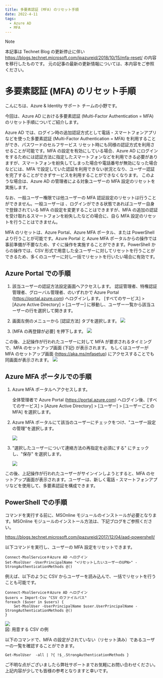 ```yaml
---
title: 多要素認証 (MFA) のリセット手順
date: 2022-4-11
tags:
  - Azure AD
  - MFA
---
```


> [!NOTE]
> 本記事は Technet Blog の更新停止に伴い https://blogs.technet.microsoft.com/jpazureid/2018/10/15/mfa-reset/ の内容を移行したものです。
> 元の記事の最新の更新情報については、本内容をご参照ください。

# 多要素認証 (MFA) のリセット手順

こんにちは、Azure & Identity サポート チームの小野です。

今回は、Azure AD における多要素認証 (Multi-Factor Authentication = MFA) のリセット手順についてご紹介します。

Azure AD では、ログイン時の追加認証方式として電話・スマートフォンアプリなどを使った多要素認証 (Multi-Factor Authentication = MFA) を利用することができ、パスワードのセルフサービス リセット時にも同様の認証方式を利用させることが可能です。MFA の設定を有効にしている場合、Azure AD にログインをするためには認証方法に指定したスマートフォンなどを利用できる必要がありますが、スマートフォンを紛失してしまった場合や電話番号が無効になった場合などには、MFA で設定していた認証を利用できない状況となり、ユーザー認証を完了することができずサービスを利用することができなくなります。
このような場合は、Azure AD  の管理者による対象ユーザーの MFA 設定のリセットを実施します。

なお、一般ユーザー権限では他ユーザーの MFA 認証設定のリセットは行うことができません。一般ユーザーは 、ログインができる状態であればユーザー自身で登録されている MFA の設定を変更することはできますが、MFA の追加の認証を受け取れるスマートフォンを紛失したなどの場合に、自ら MFA 設定のリセットを行うことはできません。

MFA のリセットは、Azure Portal、Azure MFA ポータル、または PowerShell より行うことが可能です。Azure Portal と Azure MFA ポータルからの操作では事前準備が不要なため、すぐに操作を実施することができます。PowerShell からの操作では、CSV 形式で用意した全ユーザーに対してリセットを行うことができるため、多くのユーザーに対し一括でリセットを行いたい場合に有効です。

## Azure Portal での手順
1. 該当ユーザーの認証方法設定画面へアクセスします。
  認証管理者、特権認証管理者、グローバル管理者、のいずれかで Azure Portal (https://portal.azure.com) へログインします。
  [すべてのサービス] > [Azure Active Directory] > [ユーザー] に移動し、ユーザー一覧から該当ユーザーの行を選択して開きます。 

2. 画面左側のメニューから [認証方法] タブを選択します。
  ![](./mfa-reset/auth-method-tab.png)  

3. [MFA の再登録が必要] を押下します。
  ![](./mfa-reset/auth-method-reset.png)  
  

この後、上記操作が行われたユーザーに対して MFA が要求されるタイミングで、MFA のセットアップ画面 (下記) が表示されます。
もしくはユーザーが MFA のセットアップ画面 (https://aka.ms/mfasetup) にアクセスすることでも同画面が表示されます。
![](./mfa-reset/mfa-required.png)  

## Azure MFA ポータルでの手順

1. Azure MFA ポータルへアクセスします。

    全体管理者で Azure Portal (https://portal.azure.com) へログイン後、[すべてのサービス] > [Azure Active Directory] > [ユーザー] > [ユーザーごとの MFA] を選択します。

2. Azure MFA ポータルにて該当のユーザーにチェックをつけ、"ユーザー設定の管理"を選択します。

    ![](./mfa-reset/mfa-config-1.png)

3. "選択したユーザーについて連絡方法の再指定を必須にする" にチェックし、"保存" を選択します。

    ![](./mfa-reset/mfa-config-2.png)

この後、上記操作が行われたユーザーがサインインしようとすると、MFA のセットアップ画面が表示されます。ユーザーは、新しく電話・スマートフォンアプリなどを使用して、多要素認証を構成できます。

## PowerShell での手順

コマンドを実行する前に、MSOnline モジュールのインストールが必要となります。MSOnline モジュールのインストール方法は、下記ブログをご参照ください。

https://blogs.technet.microsoft.com/jpazureid/2017/12/04/aad-powershell/

以下コマンドを実行し、ユーザーの MFA 設定をリセットできます。 

```
Connect-MsolService＃Azure AD へログイン
Set-MsolUser -UserPrincipalName "<リセットしたいユーザーのUPN>" -StrongAuthenticationMethods @()
```

例えば、以下のように CSV からユーザーを読み込んで、一括でリセットを行うことも可能です。

```
Connect-MsolService＃Azure AD へログイン
$users = Import-Csv "CSV のファイルパス"
foreach ($user in $users) {
    Set-MsolUser -UserPrincipalName $user.UserPrincipalName -StrongAuthenticationMethods @()
}
```

![](./mfa-reset/csv.png)  
図: 用意する CSV の例

以下のコマンドで、MFA の設定がされていない（リセット済み）であるユーザーの一覧を確認することができます。

```
Get-MsolUser  -all | ?{ !$_.StrongAuthenticationMethods }
```

ご不明な点がございましたら弊社サポートまでお気軽にお問い合わせください。上記内容が少しでも皆様の参考となりますと幸いです。

